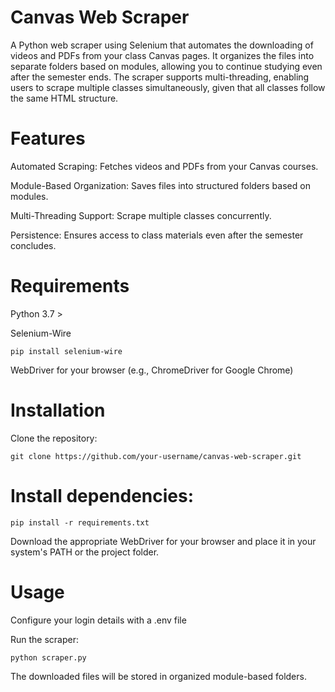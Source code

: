 # Canvas Web Scraper

  A Python web scraper using Selenium that automates the downloading of videos and PDFs from your class Canvas pages. It organizes the files into separate folders based on modules, allowing you to continue studying even after the semester ends. The scraper supports multi-threading, enabling users to scrape multiple classes simultaneously, given that all classes follow the same HTML structure.

# Features

  Automated Scraping: Fetches videos and PDFs from your Canvas courses.
  
  Module-Based Organization: Saves files into structured folders based on modules.
  
  Multi-Threading Support: Scrape multiple classes concurrently.
  
  Persistence: Ensures access to class materials even after the semester concludes.

# Requirements

  Python 3.7 >
  
  Selenium-Wire
  
  `pip install selenium-wire`
  
  WebDriver for your browser (e.g., ChromeDriver for Google Chrome)

# Installation

  Clone the repository:

  `git clone https://github.com/your-username/canvas-web-scraper.git`

# Install dependencies:

`pip install -r requirements.txt`
  
Download the appropriate WebDriver for your browser and place it in your system's PATH or the project folder.

# Usage

  Configure your login details with a .env file
  
  Run the scraper:
  
  `python scraper.py`
  
  The downloaded files will be stored in organized module-based folders.
